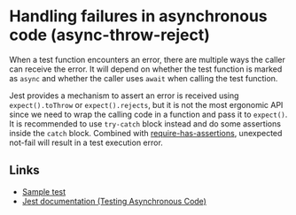 # Handling failures in asynchronous code (async-throw-reject)

When a test function encounters an error, there are multiple ways the caller can receive the error. It will depend on whether the test function is marked as `async` and whether the caller uses `await` when calling the test function.

Jest provides a mechanism to assert an error is received using `expect().toThrow` or `expect().rejects`, but it is not the most ergonomic API since we need to wrap the calling code in a function and pass it to `expect()`. It is recommended to use `try-catch` block instead and do some assertions inside the `catch` block. Combined with [require-has-assertions](../before-each/require-has-assertions.md), unexpected not-fail will result in a test execution error.

## Links

* [Sample test](async-throw-reject.spec.ts)
* [Jest documentation (Testing Asynchronous Code)](https://jestjs.io/docs/asynchronous)
